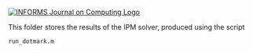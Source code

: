 [![INFORMS Journal on Computing Logo](https://INFORMSJoC.github.io/logos/INFORMS_Journal_on_Computing_Header.jpg)](https://pubsonline.informs.org/journal/ijoc)

This folder stores the results of the IPM solver, produced using the script
```
run_dotmark.m
```



